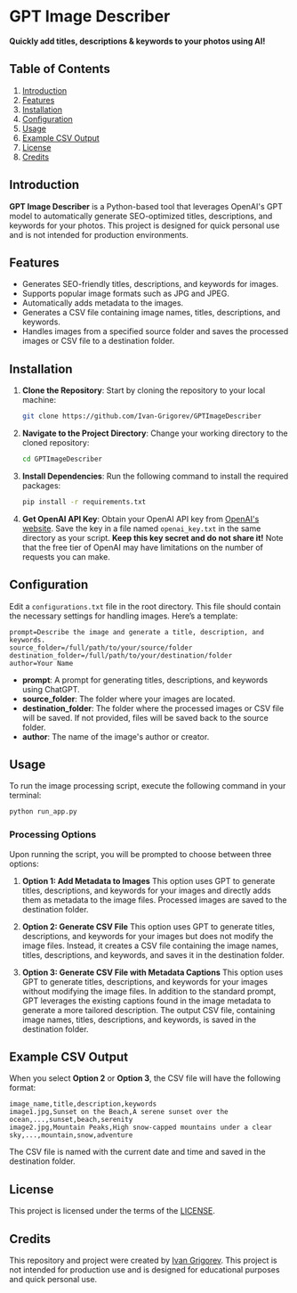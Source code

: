 # GPT Image Describer

**Quickly add titles, descriptions & keywords to your photos using AI!**

## Table of Contents

1. [Introduction](#introduction)
2. [Features](#features)
3. [Installation](#installation)
4. [Configuration](#configuration)
5. [Usage](#usage)
6. [Example CSV Output](#example-csv-output)
7. [License](#license)
8. [Credits](#credits)

## Introduction

**GPT Image Describer** is a Python-based tool that leverages OpenAI's GPT model to automatically generate SEO-optimized titles, descriptions, and keywords for your photos. This project is designed for quick personal use and is not intended for production environments.

## Features

- Generates SEO-friendly titles, descriptions, and keywords for images.
- Supports popular image formats such as JPG and JPEG.
- Automatically adds metadata to the images.
- Generates a CSV file containing image names, titles, descriptions, and keywords.
- Handles images from a specified source folder and saves the processed images or CSV file to a destination folder.

## Installation

1. **Clone the Repository**: Start by cloning the repository to your local machine:
    ```bash
    git clone https://github.com/Ivan-Grigorev/GPTImageDescriber
    ```
2. **Navigate to the Project Directory**: Change your working directory to the cloned repository:
    ```bash
    cd GPTImageDescriber
    ```
3. **Install Dependencies**: Run the following command to install the required packages:
    ```bash
    pip install -r requirements.txt
    ```
4. **Get OpenAI API Key**: Obtain your OpenAI API key from [OpenAI's website](https://openai.com/). Save the key in a file named `openai_key.txt` in the same directory as your script. **Keep this key secret and do not share it!** Note that the free tier of OpenAI may have limitations on the number of requests you can make.

## Configuration

Edit a `configurations.txt` file in the root directory. This file should contain the necessary settings for handling images. Here’s a template:

```plaintext
prompt=Describe the image and generate a title, description, and keywords.
source_folder=/full/path/to/your/source/folder
destination_folder=/full/path/to/your/destination/folder
author=Your Name
```

- **prompt**: A prompt for generating titles, descriptions, and keywords using ChatGPT.
- **source_folder**: The folder where your images are located.
- **destination_folder**: The folder where the processed images or CSV file will be saved. If not provided, files will be saved back to the source folder.
- **author**: The name of the image's author or creator.

## Usage

To run the image processing script, execute the following command in your terminal:

```bash
python run_app.py
```

### Processing Options

Upon running the script, you will be prompted to choose between three options:

1. **Option 1: Add Metadata to Images**
   This option uses GPT to generate titles, descriptions, and keywords for your images and directly adds them as metadata to the image files. Processed images are saved to the destination folder.

2. **Option 2: Generate CSV File**
   This option uses GPT to generate titles, descriptions, and keywords for your images but does not modify the image files. Instead, it creates a CSV file containing the image names, titles, descriptions, and keywords, and saves it in the destination folder.

3. **Option 3: Generate CSV File with Metadata Captions**
   This option uses GPT to generate titles, descriptions, and keywords for your images without modifying the image files. In addition to the standard prompt, GPT leverages the existing captions found in the image metadata to generate a more tailored description. The output CSV file, containing image names, titles, descriptions, and keywords, is saved in the destination folder.

## Example CSV Output

When you select **Option 2** or **Option 3**, the CSV file will have the following format:

```csv
image_name,title,description,keywords
image1.jpg,Sunset on the Beach,A serene sunset over the ocean,...,sunset,beach,serenity
image2.jpg,Mountain Peaks,High snow-capped mountains under a clear sky,...,mountain,snow,adventure
```

The CSV file is named with the current date and time and saved in the destination folder.

## License

This project is licensed under the terms of the [LICENSE](./LICENSE).

## Credits

This repository and project were created by [Ivan Grigorev](https://github.com/Ivan-Grigorev). This project is not intended for production use and is designed for educational purposes and quick personal use.
